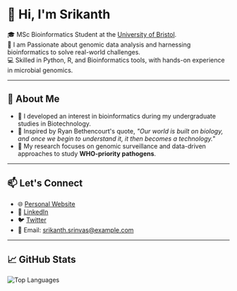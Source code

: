 # 👋 Hi, I'm Srikanth

🎓 MSc Bioinformatics Student at the [University of Bristol](https://www.bristol.ac.uk/studypostgraduate/taught/msc-bioinformatics/).  
🔬 I am Passionate about genomic data analysis and harnessing bioinformatics to solve real-world challenges.  
💻 Skilled in Python, R, and Bioinformatics tools, with hands-on experience in microbial genomics.  

---

## 🌱 About Me  

- 📖 I developed an interest in bioinformatics during my undergraduate studies in Biotechnology.  
- 🌟 Inspired by Ryan Bethencourt's quote, *"Our world is built on biology, and once we begin to understand it, it then becomes a technology."*  
- 🧬 My research focuses on genomic surveillance and data-driven approaches to study **WHO-priority pathogens**.  

---

## 📫 Let's Connect  

- 🌐 [Personal Website](https://srikanth-srinvas.github.io)  
- 💼 [LinkedIn](https://linkedin.com/in/srikanth-srinvas)  
- 🐦 [Twitter](https://twitter.com/srikanth_srinvas)  
- 📧 Email: srikanth.srinvas@example.com  

---

## 📈 GitHub Stats  

![Top Languages](https://github-readme-stats.vercel.app/api/top-langs/?username=srikanth-srinvas&layout=compact&theme=radical)  
